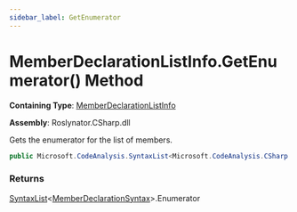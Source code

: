 ```yaml
---
sidebar_label: GetEnumerator
---
```


# MemberDeclarationListInfo\.GetEnumerator\(\) Method

**Containing Type**: [MemberDeclarationListInfo](../index.md)

**Assembly**: Roslynator\.CSharp\.dll

  
Gets the enumerator for the list of members\.

```csharp
public Microsoft.CodeAnalysis.SyntaxList<Microsoft.CodeAnalysis.CSharp.Syntax.MemberDeclarationSyntax>.Enumerator GetEnumerator()
```

### Returns

[SyntaxList](https://docs.microsoft.com/en-us/dotnet/api/microsoft.codeanalysis.syntaxlist-1)&lt;[MemberDeclarationSyntax](https://docs.microsoft.com/en-us/dotnet/api/microsoft.codeanalysis.csharp.syntax.memberdeclarationsyntax)&gt;\.Enumerator

